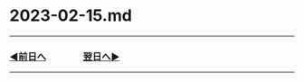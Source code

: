 # 2023-02-15.md
---
### [◀️前日へ](https://github.com/yuasys/chatty-journal/blob/main/2023/02/2023-02-14.md)&emsp;&emsp;&emsp;&emsp;[翌日へ▶️](https://github.com/yuasys/chatty-journal/blob/main/2023/02/2023-02-16.md)

---

